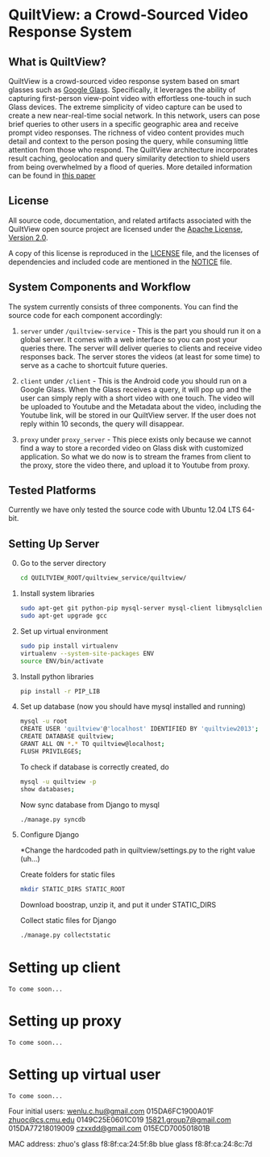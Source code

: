# QuiltView: a Crowd-Sourced Video Response System

## What is QuiltView?

QuiltView is a crowd-sourced video response system based on smart glasses such as [Google Glass](http://www.google.com/glass). Specifically, it leverages the ability of capturing first-person view-point video with effortless one-touch in such Glass devices. The extreme simplicity of video capture can be used to create a new near-real-time social network. In this network, users can pose brief queries to other users in a specific geographic area and receive prompt video responses. The richness of video content provides much detail and context to the person posing the query, while consuming little attention from those who respond. The QuiltView architecture incorporates result caching, geolocation and query similarity detection to shield users from being overwhelmed by a flood of queries. More detailed information can be found in [this paper](http://www.cs.cmu.edu/~zhuoc/papers/quiltview_HotMobile2014.pdf)

## License

All source code, documentation, and related artifacts associated with the
QuiltView open source project are licensed under the [Apache License, Version
2.0](http://www.apache.org/licenses/LICENSE-2.0.html).

A copy of this license is reproduced in the [LICENSE](LICENSE) file, and the
licenses of dependencies and included code are mentioned in the
[NOTICE](NOTICE) file.

## System Components and Workflow

The system currently consists of three components. You can find the source code for each component accordingly:

1. `server` under `/quiltview-service` - This is the part you should run it on a global server. It comes with a web interface so you can post your queries there. The server will deliver queries to clients and receive video responses back. The server stores the videos (at least for some time) to serve as a cache to shortcuit future queries.

2. `client` under `/client` - This is the Android code you should run on a Google Glass. When the Glass receives a query, it will pop up and the user can simply reply with a short video with one touch. The video will be uploaded to Youtube and the Metadata about the video, including the Youtube link, will be stored in our QuiltView server. If the user does not reply within 10 seconds, the query will disappear.

3. `proxy` under `proxy_server` - This piece exists only because we cannot find a way to store a recorded video on Glass disk with customized application. So what we do now is to stream the frames from client to the proxy, store the video there, and upload it to Youtube from proxy.

## Tested Platforms
Currently we have only tested the source code with Ubuntu 12.04 LTS 64-bit.

## Setting Up Server

0. Go to the server directory

    ```bash
    cd QUILTVIEW_ROOT/quiltview_service/quiltview/
    ```

1. Install system libraries

    ```bash
    sudo apt-get git python-pip mysql-server mysql-client libmysqlclient-dev python-dev python-gflags libblas-dev libatlas-dev liblapack-dev python-numpy pyton-scipy gfortran libevent-dev
    sudo apt-get upgrade gcc
    ```

2. Set up virtual environment
    
    ```bash
    sudo pip install virtualenv
    virtualenv --system-site-packages ENV
    source ENV/bin/activate
    ```

3. Install python libraries

    ```bash
    pip install -r PIP_LIB
    ```

4. Set up database (now you should have mysql installed and running)

    ```bash
    mysql -u root
    CREATE USER 'quiltview'@'localhost' IDENTIFIED BY 'quiltview2013';
    CREATE DATABASE quiltview;
    GRANT ALL ON *.* TO quiltview@localhost;
    FLUSH PRIVILEGES;
    ```

    To check if database is correctly created, do

    ```bash
    mysql -u quiltview -p
    show databases;
    ```

    Now sync database from Django to mysql

    ```bash
    ./manage.py syncdb
    ```

5. Configure Django

    *Change the hardcoded path in quiltview/settings.py to the right value (uh...)

    Create folders for static files

    ```bash
    mkdir STATIC_DIRS STATIC_ROOT
    ```

    Download boostrap, unzip it, and put it under STATIC_DIRS

    Collect static files for Django

    ```bash
    ./manage.py collectstatic
    ```

# Setting up client

    To come soon...

# Setting up proxy

    To come soon...

# Setting up virtual user

    To come soon...

Four initial users:
wenlu.c.hu@gmail.com 015DA6FC1900A01F 
zhuoc@cs.cmu.edu 0149C25E0601C019
15821.group7@gmail.com 015DA77218019009
czxxdd@gmail.com 015ECD700501801B

MAC address:
zhuo's glass f8:8f:ca:24:5f:8b
blue glass f8:8f:ca:24:8c:7d
